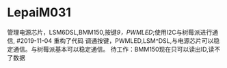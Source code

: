 # LepaiM031
管理电源芯片，LSM6DSL,BMM150,按键*9，PWMLED*;使用I2C与树莓派进行通信,
#2019-11-04
重构了代码
调通按键，PWMLED,LSM^DSL,与电源芯片可以稳定通信。与树莓派基本可以稳定通信。
待工作：BMM150现在只可以读出ID,读不了数据
